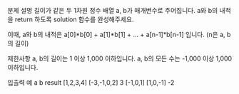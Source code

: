 문제 설명
길이가 같은 두 1차원 정수 배열 a, b가 매개변수로 주어집니다. a와 b의 내적을 return 하도록 solution 함수를 완성해주세요.

이때, a와 b의 내적은 a[0]*b[0] + a[1]*b[1] + ... + a[n-1]*b[n-1] 입니다. (n은 a, b의 길이)

제한사항
a, b의 길이는 1 이상 1,000 이하입니다.
a, b의 모든 수는 -1,000 이상 1,000 이하입니다.

입출력 예
a	b	result
[1,2,3,4]	[-3,-1,0,2]	3
[-1,0,1]	[1,0,-1]	-2
